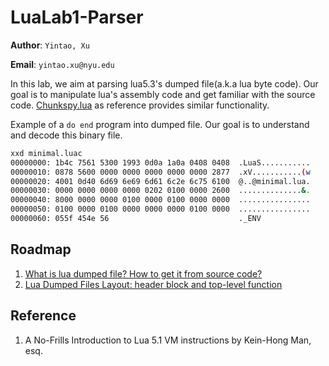 # LuaLab1-Parser
**Author**: `Yintao, Xu`

**Email**: `yintao.xu@nyu.edu`

In this lab, we aim at parsing lua5.3's dumped file(a.k.a lua byte code). Our goal is to manipulate lua's assembly code and get familiar with the source code. [Chunkspy.lua](https://github.com/efrederickson/LuaAssemblyTools) as reference provides similar functionality.

Example of a `do end` program into dumped file. Our goal is to understand and decode this binary file.

```bash
xxd minimal.luac
00000000: 1b4c 7561 5300 1993 0d0a 1a0a 0408 0408  .LuaS...........
00000010: 0878 5600 0000 0000 0000 0000 0000 2877  .xV...........(w
00000020: 4001 0d40 6d69 6e69 6d61 6c2e 6c75 6100  @..@minimal.lua.
00000030: 0000 0000 0000 0000 0202 0100 0000 2600  ..............&.
00000040: 8000 0000 0000 0100 0000 0100 0000 0000  ................
00000050: 0100 0000 0100 0000 0000 0000 0100 0000  ................
00000060: 055f 454e 56                             ._ENV
```

## Roadmap

1. [What is lua dumped file? How to get it from source code?](docs/luadump.md)
2. [Lua Dumped Files Layout: header block and top-level function](docs/lualayout.md)

## Reference
1. A No-Frills Introduction to Lua 5.1 VM instructions by Kein-Hong Man, esq.